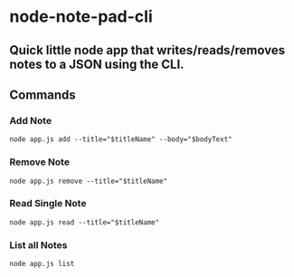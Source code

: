 # node-note-pad-cli

## Quick little node app that writes/reads/removes notes to a JSON using the CLI. 


## Commands

### Add Note
`node app.js add --title="$titleName" --body="$bodyText"`

### Remove Note
`node app.js remove --title="$titleName"`

### Read Single Note
`node app.js read --title="$titleName"`

### List all Notes
`node app.js list`


